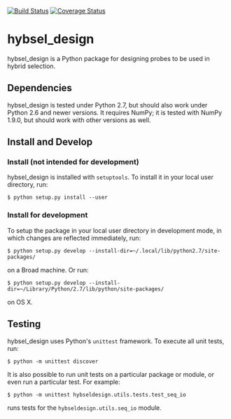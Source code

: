 [![Build Status](https://magnum.travis-ci.com/broadinstitute/hybsel_design.svg?token=1e54w9HsqGg5ZQzQ9ruW&branch=master)](https://magnum.travis-ci.com/broadinstitute/hybsel_design)
[![Coverage Status](https://coveralls.io/repos/broadinstitute/hybsel_design/badge.svg?branch=master)](https://coveralls.io/r/broadinstitute/hybsel_design)

hybsel_design
=============

hybsel_design is a Python package for designing probes to be used in hybrid selection.

## Dependencies

hybsel_design is tested under Python 2.7, but should also work under Python 2.6 and newer versions. It requires NumPy; it is tested with NumPy 1.9.0, but should work with other versions as well.


## Install and Develop

### Install (not intended for development)
hybsel_design is installed with `setuptools`. To install it in your local user directory, run:

```
$ python setup.py install --user
```

### Install for development
To setup the package in your local user directory in development mode, in which changes are reflected immediately, run:

```
$ python setup.py develop --install-dir=~/.local/lib/python2.7/site-packages/
```

on a Broad machine. Or run:

```
$ python setup.py develop --install-dir=~/Library/Python/2.7/lib/python/site-packages/
```

on OS X.

## Testing

hybsel_design uses Python's `unittest` framework. To execute all unit tests, run:

```
$ python -m unittest discover
```

It is also possible to run unit tests on a particular package or module, or even run a particular test. For example:

```
$ python -m unittest hybseldesign.utils.tests.test_seq_io
```

runs tests for the `hybseldesign.utils.seq_io` module.

